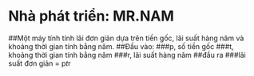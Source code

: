 # Nhà phát triển: MR.NAM
##Một máy tính tính lãi đơn giản dựa trên tiền gốc, lãi suất hàng năm và khoảng thời gian tính bằng năm.
##Đầu vào:
###p, số tiền gốc
###t, khoảng thời gian tính bằng năm
###r, lãi suất hàng năm
##đầu ra
###lãi suất đơn giản = p*t*r
